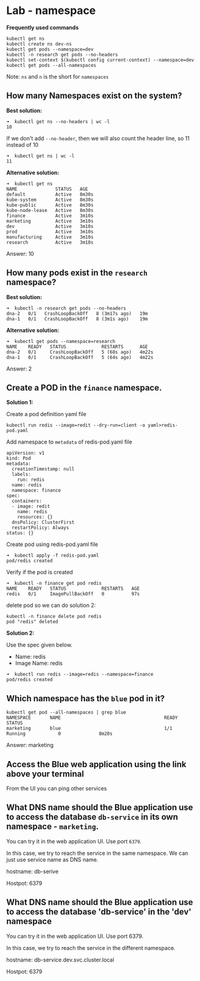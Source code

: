 # Lab - namespace

**Frequently used commands**

```
kubectl get ns
kubectl create ns dev-ns
kubectl get pods --namespace=dev
kubectl -n research get pods --no-headers
kubectl set-context $(kubectl config current-context) --namespace=dev
kubectl get pods --all-namespaces
```

Note: `ns` and `n` is the short for `namespaces`

## How many Namespaces exist on the system?

**Best solution:**

```
➜  kubectl get ns --no-headers | wc -l
10
```

If we don't add `--no-header`, then we will also count the header line, so 11 instead of 10

```
➜  kubectl get ns | wc -l
11
```

**Alternative solution:**

```
➜  kubectl get ns
NAME              STATUS   AGE
default           Active   8m30s
kube-system       Active   8m30s
kube-public       Active   8m30s
kube-node-lease   Active   8m30s
finance           Active   3m10s
marketing         Active   3m10s
dev               Active   3m10s
prod              Active   3m10s
manufacturing     Active   3m10s
research          Active   3m10s
```

Answer: 10

## How many pods exist in the `research` namespace?

**Best solution:**

```
➜  kubectl -n research get pods --no-headers
dna-2   0/1   CrashLoopBackOff   8 (3m17s ago)   19m
dna-1   0/1   CrashLoopBackOff   8 (3m1s ago)    19m

```

**Alternative solution:**

```
➜  kubectl get pods --namespace=research 
NAME    READY   STATUS             RESTARTS      AGE
dna-2   0/1     CrashLoopBackOff   5 (68s ago)   4m22s
dna-1   0/1     CrashLoopBackOff   5 (64s ago)   4m22s
```

Answer: 2

## Create a POD in the `finance` namespace.

**Solution 1:**

Create a pod definition yaml file

```
kubectl run redis --image=redit --dry-run=client -o yaml>redis-pod.yaml
```

Add namespace to `metadata` of  redis-pod.yaml file

```
apiVersion: v1
kind: Pod
metadata:
  creationTimestamp: null
  labels:
    run: redis
  name: redis
  namespace: finance
spec:
  containers:
  - image: redit
    name: redis
    resources: {}
  dnsPolicy: ClusterFirst
  restartPolicy: Always
status: {}
```

Create pod using redis-pod.yaml file

```
➜  kubectl apply -f redis-pod.yaml 
pod/redis created
```

Verify if the pod is created

```
➜  kubectl -n finance get pod redis
NAME    READY   STATUS             RESTARTS   AGE
redis   0/1     ImagePullBackOff   0          97s
```

delete pod so we can do solution 2:

```
kubectl -n finance delete pod redis
pod "redis" deleted
```



**Solution 2:**

Use the spec given below.

- Name: redis
- Image Name: redis

```
➜  kubectl run redis --image=redis --namespace=finance
pod/redis created
```

## Which namespace has the `blue` pod in it?

```
kubectl get pod --all-namespaces | grep blue
NAMESPACE       NAME                                      READY   STATUS             
marketing       blue                                      1/1     Running            0              8m20s
```

Answer: marketing

## Access the Blue web application using the link above your terminal

From the UI you can ping other services

## What DNS name should the Blue application use to access the database `db-service` in its own namespace - `marketing`.

You can try it in the web application UI. Use port `6379`.

In this case, we try to reach the service in the same namespace. We can just use service name as DNS name. 

hostname: db-serive

Hostpot: 6379

## What DNS name should the Blue application use to access the database 'db-service' in the 'dev' namespace

You can try it in the web application UI. Use port 6379.

In this case, we try to reach the service in the different namespace. 

hostname: db-service.dev.svc.cluster.local

Hostpot: 6379
